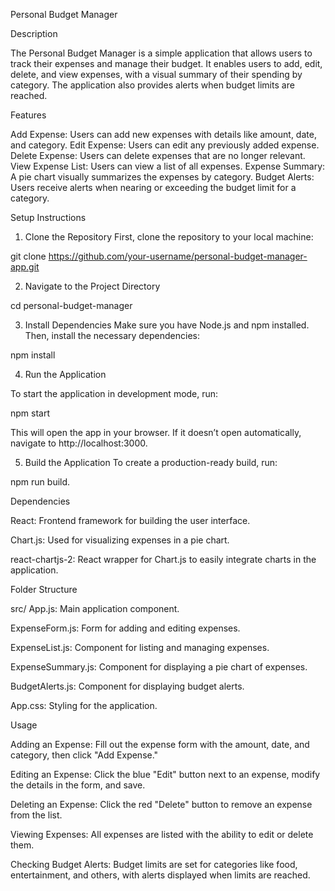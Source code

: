 Personal Budget Manager

Description

The Personal Budget Manager is a simple application that allows users to track their expenses and manage their budget. It enables users to add, edit, delete, and view expenses, with a visual summary of their spending by category. The application also provides alerts when budget limits are reached.

Features

Add Expense: Users can add new expenses with details like amount, date, and category.
Edit Expense: Users can edit any previously added expense.
Delete Expense: Users can delete expenses that are no longer relevant.
View Expense List: Users can view a list of all expenses.
Expense Summary: A pie chart visually summarizes the expenses by category.
Budget Alerts: Users receive alerts when nearing or exceeding the budget limit for a category.

Setup Instructions

1. Clone the Repository
First, clone the repository to your local machine:

git clone https://github.com/your-username/personal-budget-manager-app.git

2. Navigate to the Project Directory

cd personal-budget-manager

3. Install Dependencies
Make sure you have Node.js and npm installed. Then, install the necessary dependencies:

npm install

4. Run the Application
   
To start the application in development mode, run:

npm start

This will open the app in your browser. If it doesn’t open automatically, navigate to http://localhost:3000.

5. Build the Application
To create a production-ready build, run:

npm run build.

Dependencies

React: Frontend framework for building the user interface.

Chart.js: Used for visualizing expenses in a pie chart.

react-chartjs-2: React wrapper for Chart.js to easily integrate charts in the application.

Folder Structure

src/
App.js: Main application component.

ExpenseForm.js: Form for adding and editing expenses.

ExpenseList.js: Component for listing and managing expenses.

ExpenseSummary.js: Component for displaying a pie chart of expenses.

BudgetAlerts.js: Component for displaying budget alerts.

App.css: Styling for the application.

Usage

Adding an Expense: Fill out the expense form with the amount, date, and category, then click "Add Expense."

Editing an Expense: Click the blue "Edit" button next to an expense, modify the details in the form, and save.

Deleting an Expense: Click the red "Delete" button to remove an expense from the list.

Viewing Expenses: All expenses are listed with the ability to edit or delete them.

Checking Budget Alerts: Budget limits are set for categories like food, entertainment, and others, with alerts displayed when limits are reached.
